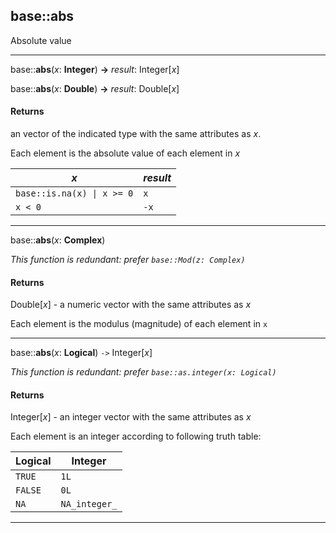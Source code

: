 ## base::abs

Absolute value

---

base::**abs**(*x*: **Integer**) **->** *result*: Integer[*x*]

base::**abs**(*x*: **Double**) **->** *result*: Double[*x*]


#### Returns
an vector of the indicated type with the same attributes as *x*.

Each element is the absolute value of each element in *x*

*x* | *result*
------|-------
<code>base::is.na(x) &#124; x >= 0</code> | `x`
`x < 0`  | `-x`


---

base::**abs**(*x*: **Complex**)

_This function is redundant: prefer `base::Mod(z: Complex)`_

#### Returns
Double[*x*] - a numeric vector with the same attributes as *x*

Each element is the modulus (magnitude) of each element in `x`

---

base::**abs**(*x*: **Logical**) `->` Integer[*x*]

_This function is redundant: prefer `base::as.integer(x: Logical)`_

#### Returns
Integer[*x*] - an integer vector with the same attributes as *x*

Each element is an integer according to following truth table:

Logical | Integer
-----|--------
`TRUE` |  `1L`
`FALSE` |  `0L`
`NA` | `NA_integer_`

---
